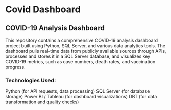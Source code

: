 # Covid Dashboard
## COVID-19 Analysis Dashboard

This repository contains a comprehensive COVID-19 analysis dashboard project built using Python, SQL Server, and various data analytics tools. The dashboard pulls real-time data from publicly available sources through APIs, processes and stores it in a SQL Server database, and visualizes key COVID-19 metrics, such as case numbers, death rates, and vaccination progress.

### Technologies Used:
Python (for API requests, data processing)
SQL Server (for database storage)
Power BI / Tableau (for dashboard visualizations)
DBT (for data transformation and quality checks)
